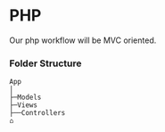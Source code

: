 # PHP

Our php workflow will be MVC oriented.

### Folder Structure
```
App
│
├─Models
├─Views
├──Controllers
⌂
```
